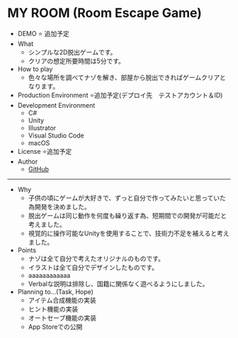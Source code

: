 # MY ROOM (Room Escape Game)
- DEMO
⭐️ 追加予定
- What
  - シンプルな2D脱出ゲームです。
  - クリアの想定所要時間は5分です。
- How to play
  - 色々な場所を調べてナゾを解き、部屋から脱出できればゲームクリアとなります。
- Production Environment
⭐️追加予定(デプロイ先　テストアカウント＆ID)
- Development Environment
  - C#
  - Unity
  - Illustrator
  - Visual Studio Code
  - macOS
- License
⭐️追加予定
- Author
  - [GitHub](https://github.com/yumiki06/)

---

- Why
  - 子供の頃にゲームが大好きで、ずっと自分で作ってみたいと思っていた為開発を決めました。
  - 脱出ゲームは同じ動作を何度も繰り返す為、短期間での開発が可能だと考えました。
  - 視覚的に操作可能なUnityを使用することで、技術力不足を補えると考えました。
- Points
  - ナゾは全て自分で考えたオリジナルのものです。
  - イラストは全て自分でデザインしたものです。
   - aaaaaaaaaaaa
  - Verbalな説明は排除し、国籍に関係なく遊べるようにしました。
- Planning to...(Task, Hope)
  - アイテム合成機能の実装
  - ヒント機能の実装
  - オートセーブ機能の実装
  - App Storeでの公開
